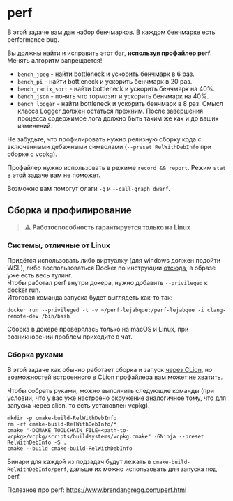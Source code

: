 # perf

В этой задаче вам дан набор бенчмарков. В каждом бенчмарке есть performance bug.

Вы должны найти и исправить этот баг, **используя профайлер perf**. Менять
алгоритм запрещается!

 - `bench_jpeg` - найти bottleneck и ускорить бенчмарк в 6 раз.
 - `bench_pi` - найти bottleneck и ускорить бенчмарк в 20 раз.
 - `bench_radix_sort` - найти bottleneck и ускорить бенчмарк на 40%.
 - `bench_json` - понять что тормозит и ускорить бенчмарк на 40%.
 - `bench_logger` - найти bottleneck и ускорить бенчмарк в 8 раз. Смысл класса Logger должен остаться прежним. После завершения процесса содержимое лога должно быть таким же как и до ваших изменений.

Не забудьте, что профилировать нужно релизную сборку кода c включенными дебажными символами (`--preset RelWithDebInfo` при сборке с vcpkg).

Профайлер нужно использовать в режиме `record && report`. Режим `stat` в этой задаче вам не поможет.

Возможно вам помогут флаги `-g` и `--call-graph dwarf`.

## Сборка и профилирование
> :warning: **Работоспособность гарантируется только на Linux**
### Системы, отличные от Linux
Придётся использовать либо виртуалку (для windows должен подойти WSL), либо воспользоваться Docker по инструкции [отсюда](https://github.com/CPP-KT/dev-tools), в образе уже есть весь тулинг. \
Чтобы работал perf внутри докера, нужно добавить `--privileged` к docker run. \
Итоговая команда запуска будет выглядеть как-то так:
```
docker run --privileged -t -v ~/perf-lejabque:/perf-lejabque -i clang-remote-dev /bin/bash
```
Сборка в докере проверялась только на macOS и Linux, при возникновении проблем приходите в чат.

### Сборка руками
В этой задаче как обычно работает сборка и запуск [через CLion](https://cpp-kt.github.io/course/ide/clion.html), но возможностей встроенного в CLion профайлера вам может не хватить.

Чтобы собрать руками, можно выполнить следующие команды (при условии, что у вас уже настроено окружение аналогичное тому, что для запуска через clion, то есть установлен vcpkg).
```
mkdir -p cmake-build-RelWithDebInfo
rm -rf cmake-build-RelWithDebInfo/*
cmake "-DCMAKE_TOOLCHAIN_FILE=<path-to-vcpkg>/vcpkg/scripts/buildsystems/vcpkg.cmake" -GNinja --preset RelWithDebInfo -S .
cmake --build cmake-build-RelWithDebInfo
```
Бинари для каждой из подзадач будут лежать в `cmake-build-RelWithDebInfo/perf`, дальше их можно использовать для запуска под perf.

Полезное про perf: https://www.brendangregg.com/perf.html

